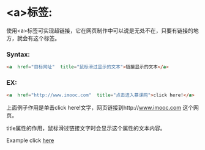 # \<a>标签:
使用\<a>标签可实现超链接，它在网页制作中可以说是无处不在，只要有链接的地方，就会有这个标签。

### Syntax:
```html
<a  href="目标网址"  title="鼠标滑过显示的文本">链接显示的文本</a>
```

### EX:
```html
<a  href="http://www.imooc.com"  title="点击进入慕课网">click here!</a>
```
上面例子作用是单击click here!文字，网页链接到http://www.imooc.com 这个网页。

title属性的作用，鼠标滑过链接文字时会显示这个属性的文本内容。

Example click [here](https://github.com/qiaw99/Frontend/blob/master/Day%203/hyperlink.html)
